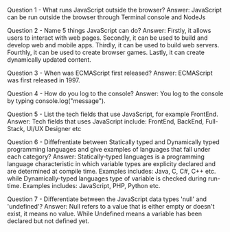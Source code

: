 Question 1 - What runs JavaScript outside the browser?
Answer: JavaScript can be run outside the browser through Terminal console and NodeJs

Question 2 - Name 5 things JavaScript can do?
Answer: Firstly, it allows users to interact with web pages.
Secondly, it can be used to build and develop web and mobile apps.
Thirdly, it can be used to build web servers.
Fourthly, it can be used to create browser games.
Lastly, it can create dynamically updated content. 

Question 3 - When was ECMAScript first released?
Answer: ECMAScript was first released in 1997.

Question 4 - How do you log to the console?
Answer: You log to the console by typing console.log("message").

Question 5 - List the tech fields that use JavaScript, for example FrontEnd.
Answer: Tech fields that uses JavaScript include: FrontEnd, BackEnd, Full-Stack, UI/UX Designer etc

Question 6 - Diffefrentiate between Statically typed and Dynamically typed programming languages and give examples of languages that fall under each category?
Answer: Statically-typed languages is a programming language characteristic in which variable types are explicity declared and are determined at compile time. Examples includes: Java, C, C#, C++ etc. while Dynamically-typed languages type of variable is checked during run-time. Examples includes: JavaScript, PHP, Python etc.

Question 7 - Differentiate between the JavaScript data types 'null' and 'undefined'?
Answer: Null refers to a value that is either empty or doesn't exist, it means no value. While Undefined means a variable has been declared but not defined yet.